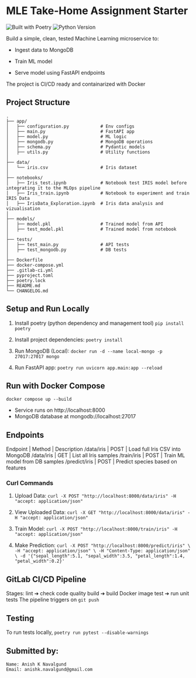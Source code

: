 # MLE Take-Home Assignment Starter

![Built with Poetry](https://img.shields.io/badge/Built_with-Poetry-blueviolet)
![Python Version](https://img.shields.io/badge/Python-3.12-blue)

Build a simple, clean, tested Machine Learning microservice to:

- Ingest data to MongoDB

- Train ML model  

- Serve model using FastAPI endpoints

The project is CI/CD ready and containarized with Docker


## Project Structure

```
.
├── app/
│   ├── configuration.py            # Env configs
│   ├── main.py                     # FastAPI app
│   ├── model.py                    # ML logic
│   ├── mongodb.py                  # MongoDB operations
│   ├── schema.py                   # Pydantic models
│   ├── utils.py                    # Utility functions
│
├── data/
│   └── iris.csv                    # Iris dataset
│
├── notebooks/
│   ├── Iris_test.ipynb             # Notebook test IRIS model before integrating it to the MLOps pipeline
│   ├── Iris_train.ipynb            # Notebook to experiment and train IRIS Data
│   ├── IrisData_Exploration.ipynb  # Iris data analysis and vizualisation
│
├── models/
│   ├── model.pkl                   # Trained model from API
│   ├── test_model.pkl              # Trained model from notebook
│ 
├── tests/
│   ├── test_main.py                # API tests
│   ├── test_mongodb.py             # DB tests
│
├── Dockerfile
├── docker-compose.yml
├── .gitlab-ci.yml
├── pyproject.toml
├── poetry.lock
├── README.md
└── CHANGELOG.md
```


## Setup and Run Locally

1. Install poetry (python dependency and management tool)
`pip install poetry
`

2. Install project dependencies:
`poetry install
`

3. Run MongoDB (Local):
`docker run -d --name local-mongo -p 27017:27017 mongo
`

4. Run FastAPI app:
`poetry run uvicorn app.main:app --reload
`

## Run with Docker Compose
`docker compose up --build
`
- Service runs on http://localhost:8000
- MongoDB database at mongodb://localhost:27017


## Endpoints
Endpoint | Method | Description
/data/iris | POST | Load full Iris CSV into MongoDB
/data/iris | GET | List all Iris samples
/train/iris | POST | Train ML model from DB samples
/predict/iris | POST | Predict species based on features

### Curl Commands

1. Upload Data:
`curl -X POST "http://localhost:8000/data/iris" -H "accept: application/json"
`

2. View Uploaded Data:
`curl -X GET "http://localhost:8000/data/iris" -H "accept: application/json"
`

3. Train Model:
`curl -X POST "http://localhost:8000/train/iris" -H "accept: application/json"
`

4. Make Prediction:
`
curl -X POST "http://localhost:8000/predict/iris" \
-H "accept: application/json" \
-H "Content-Type: application/json" \
-d '{"sepal_length":5.1, "sepal_width":3.5, "petal_length":1.4, "petal_width":0.2}'
`

## GitLab CI/CD Pipeline
Stages:
lint ➔ check code quality
build ➔ build Docker image
test ➔ run unit tests
The pipeline triggers on `git push`

## Testing

To run tests locally,
`poetry run pytest --disable-warnings`

## Submitted by:
```
Name: Anish K Navalgund
Email: anishk.navalgund@gmail.com
```